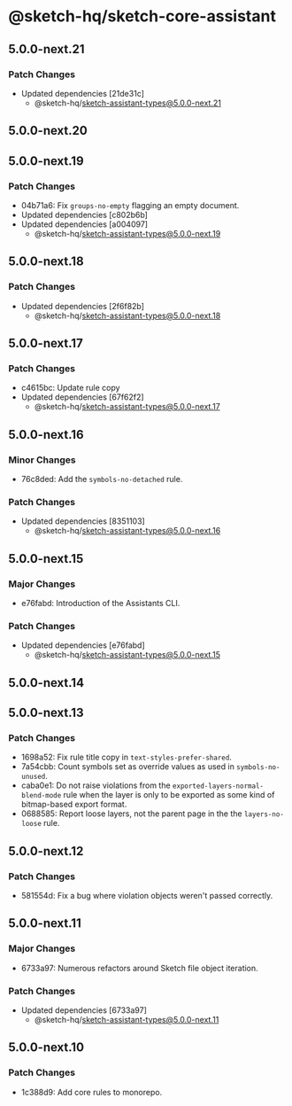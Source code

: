 # @sketch-hq/sketch-core-assistant

## 5.0.0-next.21

### Patch Changes

- Updated dependencies [21de31c]
  - @sketch-hq/sketch-assistant-types@5.0.0-next.21

## 5.0.0-next.20

## 5.0.0-next.19

### Patch Changes

- 04b71a6: Fix `groups-no-empty` flagging an empty document.
- Updated dependencies [c802b6b]
- Updated dependencies [a004097]
  - @sketch-hq/sketch-assistant-types@5.0.0-next.19

## 5.0.0-next.18

### Patch Changes

- Updated dependencies [2f6f82b]
  - @sketch-hq/sketch-assistant-types@5.0.0-next.18

## 5.0.0-next.17

### Patch Changes

- c4615bc: Update rule copy
- Updated dependencies [67f62f2]
  - @sketch-hq/sketch-assistant-types@5.0.0-next.17

## 5.0.0-next.16

### Minor Changes

- 76c8ded: Add the `symbols-no-detached` rule.

### Patch Changes

- Updated dependencies [8351103]
  - @sketch-hq/sketch-assistant-types@5.0.0-next.16

## 5.0.0-next.15

### Major Changes

- e76fabd: Introduction of the Assistants CLI.

### Patch Changes

- Updated dependencies [e76fabd]
  - @sketch-hq/sketch-assistant-types@5.0.0-next.15

## 5.0.0-next.14

## 5.0.0-next.13

### Patch Changes

- 1698a52: Fix rule title copy in `text-styles-prefer-shared`.
- 7a54cbb: Count symbols set as override values as used in `symbols-no-unused`.
- caba0e1: Do not raise violations from the `exported-layers-normal-blend-mode` rule when the layer
  is only to be exported as some kind of bitmap-based export format.
- 0688585: Report loose layers, not the parent page in the the `layers-no-loose` rule.

## 5.0.0-next.12

### Patch Changes

- 581554d: Fix a bug where violation objects weren't passed correctly.

## 5.0.0-next.11

### Major Changes

- 6733a97: Numerous refactors around Sketch file object iteration.

### Patch Changes

- Updated dependencies [6733a97]
  - @sketch-hq/sketch-assistant-types@5.0.0-next.11

## 5.0.0-next.10

### Patch Changes

- 1c388d9: Add core rules to monorepo.
